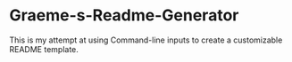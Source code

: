 # Graeme-s-Readme-Generator
This is my attempt at using Command-line inputs to create a customizable README template.
